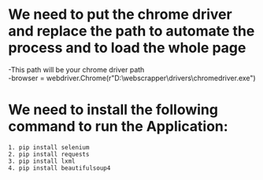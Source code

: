 # We need to put the chrome driver and replace the path to automate the process and to load the whole page
   -This path will be your chrome driver path  
   -browser = webdriver.Chrome(r"D:\webscrapper\drivers\chromedriver.exe")

# We need to install the following command to run the Application:


    1. pip install selenium
    2. pip install requests
    3. pip install lxml
    4. pip install beautifulsoup4

